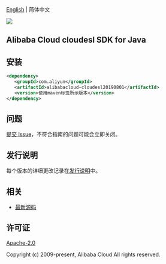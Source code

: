 [English](README.md) | 简体中文

![](https://aliyunsdk-pages.alicdn.com/icons/AlibabaCloud.svg)

## Alibaba Cloud cloudesl SDK for Java

## 安装

```xml
<dependency>
   <groupId>com.aliyun</groupId>
   <artifactId>alibabacloud-cloudesl20190801</artifactId>
   <version>使用maven标签所示版本</version>
</dependency>
```

## 问题

[提交 Issue](https://github.com/aliyun/alibabacloud-java-async-sdk/issues/new)，不符合指南的问题可能会立即关闭。

## 发行说明

每个版本的详细更改记录在[发行说明](./ChangeLog.txt)中。

## 相关

- [最新源码](https://github.com/aliyun/alibabacloud-async-java-sdk/)

## 许可证

[Apache-2.0](http://www.apache.org/licenses/LICENSE-2.0)

Copyright (c) 2009-present, Alibaba Cloud All rights reserved.
